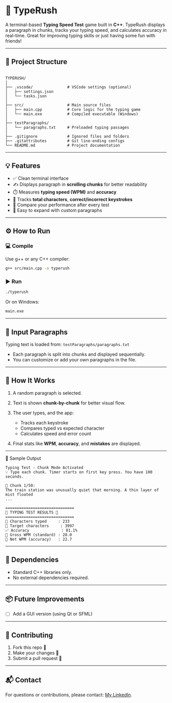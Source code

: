 
# 🚀 TypeRush

A terminal-based **Typing Speed Test** game built in **C++**. TypeRush displays a paragraph in chunks, tracks your typing speed, and calculates accuracy in real-time. Great for improving typing skills or just having some fun with friends!

---

## 📂 Project Structure

```

TYPERUSH/
│
├── .vscode/               # VSCode settings (optional)
│   ├── settings.json
│   └── tasks.json
│
├── src/                   # Main source files
│   ├── main.cpp           # Core logic for the typing game
│   └── main.exe           # Compiled executable (Windows)
│
├── testParagraphs/
│   └── paragraphs.txt     # Preloaded typing passages
│
├── .gitignore             # Ignored files and folders
├── .gitattributes         # Git line-ending configs
└── README.md              # Project documentation

````

---

## 💡 Features

- ✅ Clean terminal interface
- ✍️ Displays paragraph in **scrolling chunks** for better readability
- ⏱️ Measures **typing speed (WPM)** and **accuracy**
- 🧠 Tracks **total characters**, **correct/incorrect keystrokes**
- 🔁 Compare your performance after every test
- 🔗 Easy to expand with custom paragraphs

---

## ⚙️ How to Run

### 💻 Compile

Use g++ or any C++ compiler:

```bash
g++ src/main.cpp -o typerush
````

### ▶️ Run

```bash
./typerush
```

Or on Windows:

```cmd
main.exe
```

---

## 📝 Input Paragraphs

Typing text is loaded from:
`testParagraphs/paragraphs.txt`

* Each paragraph is split into chunks and displayed sequentially.
* You can customize or add your own paragraphs in the file.

---

## 🧠 How It Works

1. A random paragraph is selected.
2. Text is shown **chunk-by-chunk** for better visual flow.
3. The user types, and the app:

   * Tracks each keystroke
   * Compares typed vs expected character
   * Calculates speed and error count
4. Final stats like **WPM**, **accuracy**, and **mistakes** are displayed.

---
🧠 Sample Output
```
Typing Test - Chunk Mode Activated
💡 Type each chunk. Timer starts on first key press. You have 100 seconds.

🧩 Chunk 1/50:
The train station was unusually quiet that morning. A thin layer of mist floated
...

==============================
📝 TYPING TEST RESULTS 📝
==============================
📄 Characters typed     : 233
🎯 Target characters     : 3997
✅ Accuracy              : 81.1%
🚀 Gross WPM (standard) : 28.0
🧠 Net WPM (accuracy)   : 22.7
```
---

## 📌 Dependencies

* Standard C++ libraries only.
* No external dependencies required.

---

## 📦 Future Improvements

* [ ] Add a GUI version (using Qt or SFML)

---

## 🤝 Contributing

1. Fork this repo 🍴
2. Make your changes 🔧
3. Submit a pull request 🚀


---


## 📬 Contact

For questions or contributions, please contact: [My LinkedIn](https://linkedin.com/in/ayaan-ahmed-khan-448600351).

